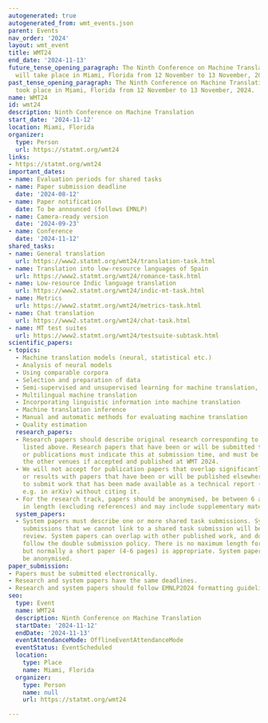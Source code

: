 ```yaml
---
autogenerated: true
autogenerated_from: wmt_events.json
parent: Events
nav_order: '2024'
layout: wmt_event
title: WMT24
end_date: '2024-11-13'
future_tense_opening_paragraph: The Ninth Conference on Machine Translation (<strong>WMT24</strong>)
  will take place in Miami, Florida from 12 November to 13 November, 2024.
past_tense_opening_paragraph: The Ninth Conference on Machine Translation (<strong>WMT24</strong>)
  took place in Miami, Florida from 12 November to 13 November, 2024.
name: WMT24
id: wmt24
description: Ninth Conference on Machine Translation
start_date: '2024-11-12'
location: Miami, Florida
organizer:
  type: Person
  url: https://statmt.org/wmt24
links:
- https://statmt.org/wmt24
important_dates:
- name: Evaluation periods for shared tasks
- name: Paper submission deadline
  date: '2024-08-12'
- name: Paper notification
  date: To be announced (follows EMNLP)
- name: Camera-ready version
  date: '2024-09-23'
- name: Conference
  date: '2024-11-12'
shared_tasks:
- name: General translation
  url: https://www2.statmt.org/wmt24/translation-task.html
- name: Translation into low-resource languages of Spain
  url: https://www2.statmt.org/wmt24/romance-task.html
- name: Low-resource Indic language translation
  url: https://www2.statmt.org/wmt24/indic-mt-task.html
- name: Metrics
  url: https://www2.statmt.org/wmt24/metrics-task.html
- name: Chat translation
  url: https://www2.statmt.org/wmt24/chat-task.html
- name: MT test suites
  url: https://www2.statmt.org/wmt24/testsuite-subtask.html
scientific_papers:
- topics:
  - Machine translation models (neural, statistical etc.)
  - Analysis of neural models
  - Using comparable corpora
  - Selection and preparation of data
  - Semi-supervised and unsupervised learning for machine translation, transfer learning
  - Multilingual machine translation
  - Incorporating linguistic information into machine translation
  - Machine translation inference
  - Manual and automatic methods for evaluating machine translation
  - Quality estimation
  research_papers:
  - Research papers should describe original research corresponding to the categories
    listed above. Research papers that have been or will be submitted to other meetings
    or publications must indicate this at submission time, and must be withdrawn from
    the other venues if accepted and published at WMT 2024.
  - We will not accept for publication papers that overlap significantly in content
    or results with papers that have been or will be published elsewhere. It is acceptable
    to submit work that has been made available as a technical report (or similar,
    e.g. in arXiv) without citing it.
  - For the research track, papers should be anonymised, be between 6 and 10 pages
    in length (excluding references) and may include supplementary material.
  system_papers:
  - System papers must describe one or more shared task submissions. System paper
    submissions that we cannot link to a shared task submission will be rejected without
    review. System papers can overlap with other published work, and do not have to
    follow the double submission policy. There is no maximum length for system papers,
    but normally a short paper (4-6 pages) is appropriate. System papers should not
    be anonymised.
paper_submission:
- Papers must be submitted electronically.
- Research and system papers have the same deadlines.
- Research and system papers should follow EMNLP2024 formatting guidelines.
seo:
  type: Event
  name: WMT24
  description: Ninth Conference on Machine Translation
  startDate: '2024-11-12'
  endDate: '2024-11-13'
  eventAttendanceMode: OfflineEventAttendanceMode
  eventStatus: EventScheduled
  location:
    type: Place
    name: Miami, Florida
  organizer:
    type: Person
    name: null
    url: https://statmt.org/wmt24

---
```


